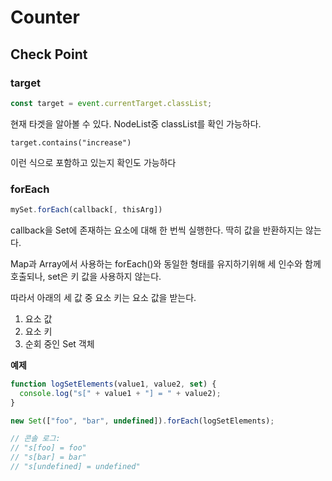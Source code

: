 # Counter

## Check Point

### target

```js
const target = event.currentTarget.classList;
```

현재 타겟을 알아볼 수 있다. NodeList중 classList를 확인 가능하다.

```
target.contains("increase")
```

이런 식으로 포함하고 있는지 확인도 가능하다

### forEach

```js
mySet.forEach(callback[, thisArg])
```

callback을 Set에 존재하는 요소에 대해 한 번씩 실행한다. 딱히 값을 반환하지는 않는다.

Map과 Array에서 사용하는 forEach()와 동일한 형태를 유지하기위해 세 인수와 함께 호출되나, set은 키 값을 사용하지 않는다.

따라서 아래의 세 값 중 요소 키는 요소 값을 받는다.

1. 요소 값
2. 요소 키
3. 순회 중인 Set 객체

**예제**

```js
function logSetElements(value1, value2, set) {
  console.log("s[" + value1 + "] = " + value2);
}

new Set(["foo", "bar", undefined]).forEach(logSetElements);

// 콘솔 로그:
// "s[foo] = foo"
// "s[bar] = bar"
// "s[undefined] = undefined"
```
